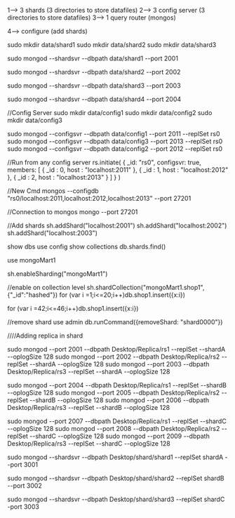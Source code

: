 1--> 3 shards (3 directories to store datafiles)
2--> 3 config server (3 directories to store datafiles)
3--> 1 query router (mongos)

4--> configure (add shards)

sudo mkdir data/shard1
sudo mkdir data/shard2
sudo mkdir data/shard3


sudo mongod --shardsvr --dbpath data/shard1  --port 2001 

sudo mongod --shardsvr --dbpath data/shard2 --port 2002 

sudo mongod --shardsvr --dbpath data/shard3 --port 2003

sudo mongod --shardsvr --dbpath data/shard4 --port 2004

//Config Server
sudo mkdir data/config1
sudo mkdir data/config2
sudo mkdir data/config3

sudo mongod --configsvr --dbpath data/config1 --port 2011 --replSet rs0
sudo mongod --configsvr --dbpath data/config3 --port 2013 --replSet rs0
sudo mongod --configsvr --dbpath data/config2 --port 2012 --replSet rs0

//Run from any config server
rs.initiate(
  {
    _id: "rs0",
    configsvr: true,
    members: [
      { _id : 0, host : "localhost:2011" },
      { _id : 1, host : "localhost:2012" },
      { _id : 2, host : "localhost:2013" }
    ]
  }
)

//New Cmd
mongos --configdb "rs0/localhost:2011,localhost:2012,localhost:2013" --port 27201

//Connection to mongos
mongo --port 27201


//Add shards
sh.addShard("localhost:2001")
sh.addShard("localhost:2002")
sh.addShard("localhost:2003")


show dbs
use config
show collections
db.shards.find()


use mongoMart1

sh.enableSharding("mongoMart1")

//enable on collection level
sh.shardCollection("mongoMart1.shop1",{"_id":"hashed"})
for (var i =1;i<=20;i++)db.shop1.insert({x:i})

for (var i =42;i<=46;i++)db.shop1.insert({x:i})

//remove shard
use admin
db.runCommand({removeShard: "shard0000"})



////Adding replica in shard

sudo mongod --port 2001 --dbpath Desktop/Replica/rs1 --replSet --shardA --oplogSize 128
sudo mongod --port 2002 --dbpath Desktop/Replica/rs2 --replSet --shardA --oplogSize 128
sudo mongod --port 2003 --dbpath Desktop/Replica/rs3 --replSet --shardA --oplogSize 128

sudo mongod --port 2004 --dbpath Desktop/Replica/rs1 --replSet --shardB --oplogSize 128
sudo mongod --port 2005 --dbpath Desktop/Replica/rs2 --replSet --shardB --oplogSize 128
sudo mongod --port 2006 --dbpath Desktop/Replica/rs3 --replSet --shardB --oplogSize 128

sudo mongod --port 2007 --dbpath Desktop/Replica/rs1 --replSet --shardC --oplogSize 128
sudo mongod --port 2008 --dbpath Desktop/Replica/rs2 --replSet --shardC --oplogSize 128
sudo mongod --port 2009 --dbpath Desktop/Replica/rs3 --replSet --shardC --oplogSize 128


sudo mongod --shardsvr --dbpath Desktop/shard/shard1 --replSet shardA --port 3001

sudo mongod --shardsvr --dbpath Desktop/shard/shard2 --replSet shardB --port 3002 

sudo mongod --shardsvr --dbpath Desktop/shard/shard3  --replSet shardC -port 3003